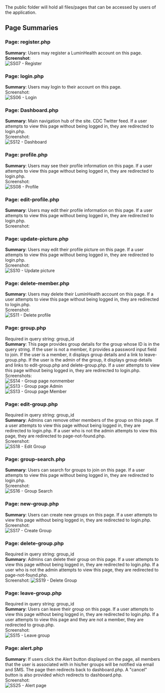The public folder will hold all files/pages that can be accessed by users of the application.

## Page Summaries

### Page: register.php  
**Summary**: Users may register a LuminHealth account on this page.  
**Screenshot**:  
![SS07 - Register](https://user-images.githubusercontent.com/40231621/192077821-f902936d-7762-4fce-a165-09b01bb7c984.jpg)  
  
### Page: login.php  
**Summary**: Users may login to their account on this page.  
Screenshot:  
![SS06 - Login](https://user-images.githubusercontent.com/40231621/192077828-0b825829-332e-4814-9996-3bc180293863.jpg)  

### Page: Dashboard.php  
**Summary**: Main navigation hub of the site. CDC Twitter feed.  If a user attempts to view this page without being logged in, they are redirected to login.php.  
Screenshot:  
![SS12 - Dashboard](https://user-images.githubusercontent.com/40231621/196006927-161f1a8d-bb0c-460e-a258-fd7d207d80bd.jpg)  

### Page: profile.php  
**Summary**: Users may see their profile information on this page. If a user attempts to view this page without being logged in, they are redirected to login.php.  
Screenshot:  
![SS08 - Profile](https://user-images.githubusercontent.com/40231621/196006968-806b08c8-4a75-460f-a4b8-f100f2de1783.jpg)  

### Page: edit-profile.php  
**Summary**: Users may edit their profile information on this page.  If a user attempts to view this page without being logged in, they are redirected to login.php.  
Screenshot:  

### Page: update-picture.php  
**Summary**: Users may edit their profile picture on this page.  If a user attempts to view this page without being logged in, they are redirected to login.php.  
Screenshot:  
![SS10 - Update picture](https://user-images.githubusercontent.com/40231621/196007053-4dd3b404-08ff-4d44-b1b3-df7ebcb8a4fb.jpg)  

### Page: delete-member.php  
**Summary**: Users may delete their LuminHealth account on this page.  If a user attempts to view this page without being logged in, they are redirected to login.php.  
Screenshot:  
![SS11 - Delete profile](https://user-images.githubusercontent.com/40231621/196007111-7086a7ed-4ac8-4d1e-8394-0606b98703e7.jpg)  

### Page: group.php  
Required in query string: group_id  
**Summary**: This page provides group details for the group whose ID is in the query string. If the user is not a member, it provides a password input field to join. If the user is a member, it displays group details and a link to leave-group.php.  If the user is the admin of the group, it displays group details and links to edit-group.php and delete-group.php.  If a user attempts to view this page without being logged in, they are redirected to login.php.  
Screenshots:  
![SS14 - Group page nonmember](https://user-images.githubusercontent.com/40231621/196007301-99016e34-3b15-4cfb-abca-7fac3c0d1062.jpg)  
![SS13 - Group page Admin](https://user-images.githubusercontent.com/40231621/196007313-7b5297a3-87eb-4673-a44f-d3e6046ff916.jpg)  
![SS13 - Group page Member](https://user-images.githubusercontent.com/40231621/196007321-280958b2-39e9-4a84-be77-0ea3b76e229a.jpg)  

### Page: edit-group.php  
Required in query string: group_id  
**Summary**: Admins can remove other members of the group on this page.  If a user attempts to view this page without being logged in, they are redirected to login.php.  If a user who is not the admin attempts to view this page, they are redirected to page-not-found.php.  
Screenshot:  
![SS18 - Edit Group](https://user-images.githubusercontent.com/40231621/196009895-e6174e8a-fd79-4c02-b82f-b5fb5b899b1d.jpg)  

### Page: group-search.php  
**Summary**: Users can search for groups to join on this page.  If a user attempts to view this page without being logged in, they are redirected to login.php.  
Screenshot:  
![SS16 - Group Search](https://user-images.githubusercontent.com/40231621/192077984-d6fb0bde-1cde-4cba-ac6a-b1ad196493b1.jpg)  

### Page: new-group.php  
**Summary**: Users can create new groups on this page.  If a user attempts to view this page without being logged in, they are redirected to login.php.  
Screenshot:  
![SS17 - Create Group](https://user-images.githubusercontent.com/40231621/192078007-c40ad4b8-9432-4e7d-bbed-edc47f9af9d8.jpg)  

### Page: delete-group.php  
Required in query string: group_id  
**Summary**: Admins can delete their group on this page.  If a user attempts to view this page without being logged in, they are redirected to login.php.  If a user who is not the admin attempts to view this page, they are redirected to page-not-found.php.  
Screenshot: 
![SS19 - Delete Group](https://user-images.githubusercontent.com/40231621/196009930-d3e2ea40-f816-4435-9f70-e7534b68fd73.jpg)  

### Page: leave-group.php  
Required in query string: group_id  
**Summary**: Users can leave their group on this page.  If a user attempts to view this page without being logged in, they are redirected to login.php.  If a user attempts to view this page and they are not a member, they are redirected to group.php.  
Screenshot:  
![SS15 - Leave group](https://user-images.githubusercontent.com/40231621/196009959-a9ee2d85-586e-4b99-ae1e-fe72a27f5886.jpg)  

### Page: alert.php  
**Summary**: If users click the Alert button displayed on the page, all members that the user is associated with in his/her groups will be notified via email and SMS. The page then redirects back to dashboard.php. A "cancel" button is also provided which redirects to dashboard.php.  
Screenshot:  
![SS25 - Alert page](https://user-images.githubusercontent.com/40231621/196010069-3f1120de-0b9c-429c-906e-4e6a388fa75b.jpg)  
